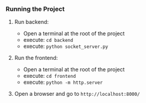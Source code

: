 ### Running the Project
1. Run backend:
    - Open a terminal at the root of the project
    - execute: `cd backend`
    - execute: `python socket_server.py`

2. Run the frontend: 
    - Open a terminal at the root of the project
    - execute: `cd frontend`
    - execute: `python -m http.server`

3. Open a browser and go to `http://localhost:8000/`